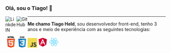 ### Olá, sou o Tiago! :call_me_hand:

<a target="_blank" href="https://www.linkedin.com/in/tiago-held/"> <img align="left" alt="LinkdeIN" width="35px" src="https://cdn.jsdelivr.net/npm/simple-icons@v3/icons/linkedin.svg" /></a><a target="_blank" href="https://github.com/TiagoHeld"> <img align="left" alt="GitHub" width="35px" src="https://cdn.jsdelivr.net/npm/simple-icons@v3/icons/github.svg" /></a>

<hr>

**Me chamo Tiago Held**, sou desenvolvedor front-end, tenho 3 anos e meio de experiência com as seguintes tecnologias:

<code><img height="35" src="https://raw.githubusercontent.com/github/explore/80688e429a7d4ef2fca1e82350fe8e3517d3494d/topics/html/html.png"></code><code><img height="35" src="https://raw.githubusercontent.com/github/explore/80688e429a7d4ef2fca1e82350fe8e3517d3494d/topics/css/css.png"></code><code><img height="30" src="https://raw.githubusercontent.com/github/explore/80688e429a7d4ef2fca1e82350fe8e3517d3494d/topics/javascript/javascript.png"></code><code><img height="35" src="https://raw.githubusercontent.com/github/explore/80688e429a7d4ef2fca1e82350fe8e3517d3494d/topics/angular/angular.png"></code><code><img height="35" src="https://raw.githubusercontent.com/github/explore/80688e429a7d4ef2fca1e82350fe8e3517d3494d/topics/react/react.png"></code>















#### 































